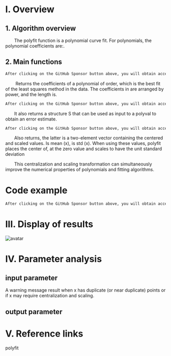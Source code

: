#  I. Overview 

##  1. Algorithm overview 

   The polyfit function is a polynomial curve fit. For polynomials, the polynomial coefficients are:. 

##  2. Main functions 

  ```python  
After clicking on the GitHub Sponsor button above, you will obtain access permissions to my private code repository ( https://github.com/slowlon/my_code_bar ) to view this blog code. By searching the code number of this blog, you can find the code you need, code number is: 2024020309574552484
  ```  
    Returns the coefficients of a polynomial of order, which is the best fit of the least squares method in the data. The coefficients in are arranged by power, and the length is. 

  ```python  
After clicking on the GitHub Sponsor button above, you will obtain access permissions to my private code repository ( https://github.com/slowlon/my_code_bar ) to view this blog code. By searching the code number of this blog, you can find the code you need, code number is: 2024020309574552484
  ```  
   It also returns a structure S that can be used as input to a polyval to obtain an error estimate. 

  ```python  
After clicking on the GitHub Sponsor button above, you will obtain access permissions to my private code repository ( https://github.com/slowlon/my_code_bar ) to view this blog code. By searching the code number of this blog, you can find the code you need, code number is: 2024020309574552484
  ```  
   Also returns, the latter is a two-element vector containing the centered and scaled values. Is mean (x), is std (x). When using these values, polyfit places the center of, at the zero value and scales to have the unit standard deviation  

   This centralization and scaling transformation can simultaneously improve the numerical properties of polynomials and fitting algorithms. 

#  Code example 

  ```python  
After clicking on the GitHub Sponsor button above, you will obtain access permissions to my private code repository ( https://github.com/slowlon/my_code_bar ) to view this blog code. By searching the code number of this blog, you can find the code you need, code number is: 2024020309574552484
  ```  
#  III. Display of results 

 ![avatar]( 5db7f396a8df4f4493dfdf5dd14f9e5b.png) 

#  IV. Parameter analysis 

##  input parameter 

 A warning message result when x has duplicate (or near duplicate) points or if x may require centralization and scaling. 

##  output parameter 

#  V. Reference links 

 polyfit 

